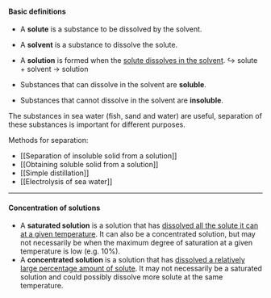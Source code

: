 #### Basic definitions
- A **solute** is a substance to be dissolved by the solvent.
- A **solvent** is a substance to dissolve the solute.
- A **solution** is formed when the <u>solute dissolves in the solvent</u>.
↪️ solute + solvent → solution

- Substances that can dissolve in the solvent are **soluble**.
- Substances that cannot dissolve in the solvent are **insoluble**.

The substances in sea water (fish, sand and water) are useful, separation of these substances is important for different purposes.

Methods for separation:
- [[Separation of insoluble solid from a solution]]
- [[Obtaining soluble solid from a solution]]
- [[Simple distillation]]
- [[Electrolysis of sea water]]

---
#### Concentration of solutions
- A **saturated solution** is a solution that has <u>dissolved all the solute it can at a given temperature</u>. It can also be a concentrated solution, but may not necessarily be when the maximum degree of saturation at a given temperature is low (e.g. 10%).
- A **concentrated solution** is a solution that has <u>dissolved a relatively large percentage amount of solute</u>. It may not necessarily be a saturated solution and could possibly dissolve more solute at the same temperature.
